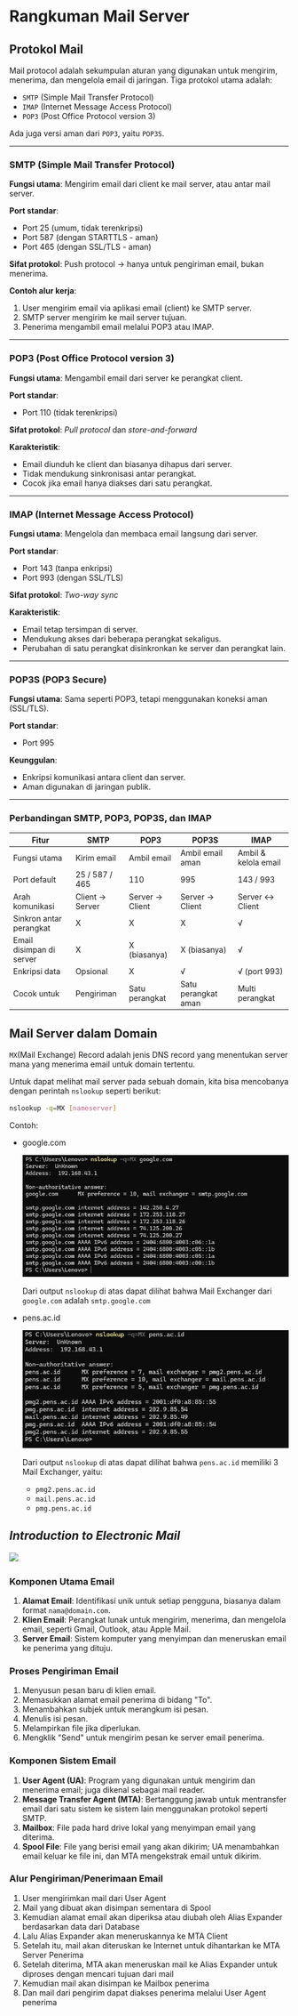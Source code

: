 # Rangkuman Mail Server

## Protokol Mail

Mail protocol adalah sekumpulan aturan yang digunakan untuk mengirim, menerima, dan mengelola email di jaringan. Tiga protokol utama adalah:
- `SMTP` (Simple Mail Transfer Protocol)
- `IMAP` (Internet Message Access Protocol)
- `POP3` (Post Office Protocol version 3)

Ada juga versi aman dari `POP3`, yaitu `POP3S`.

---

### SMTP (Simple Mail Transfer Protocol)

**Fungsi utama**: Mengirim email dari client ke mail server, atau antar mail server.

**Port standar**:
- Port 25 (umum, tidak terenkripsi)
- Port 587 (dengan STARTTLS - aman)
- Port 465 (dengan SSL/TLS - aman)

**Sifat protokol**: Push protocol → hanya untuk pengiriman email, bukan menerima.

**Contoh alur kerja**:
1. User mengirim email via aplikasi email (client) ke SMTP server.
2. SMTP server mengirim ke mail server tujuan.
3. Penerima mengambil email melalui POP3 atau IMAP.

---

### POP3 (Post Office Protocol version 3)

**Fungsi utama**: Mengambil email dari server ke perangkat client.

**Port standar**:
  - Port 110 (tidak terenkripsi)

**Sifat protokol**: *Pull protocol* dan *store-and-forward*

**Karakteristik**:
- Email diunduh ke client dan biasanya dihapus dari server.
- Tidak mendukung sinkronisasi antar perangkat.
- Cocok jika email hanya diakses dari satu perangkat.

---

### IMAP (Internet Message Access Protocol)

**Fungsi utama**: Mengelola dan membaca email langsung dari server.

**Port standar**:
- Port 143 (tanpa enkripsi)
- Port 993 (dengan SSL/TLS)

**Sifat protokol**: *Two-way sync*

**Karakteristik**:
- Email tetap tersimpan di server.
- Mendukung akses dari beberapa perangkat sekaligus.
- Perubahan di satu perangkat disinkronkan ke server dan perangkat lain.

---

### POP3S (POP3 Secure)

**Fungsi utama**: Sama seperti POP3, tetapi menggunakan koneksi aman (SSL/TLS).

**Port standar**:
- Port 995

**Keunggulan**:
- Enkripsi komunikasi antara client dan server.
- Aman digunakan di jaringan publik.

---

### Perbandingan SMTP, POP3, POP3S, dan IMAP

| Fitur                        | SMTP             | POP3             | POP3S               | IMAP                 |
|------------------------------|------------------|------------------|---------------------|----------------------|
| Fungsi utama                 | Kirim email      | Ambil email      | Ambil email aman    | Ambil & kelola email |
| Port default                 | 25 / 587 / 465   | 110              | 995                 | 143 / 993            |
| Arah komunikasi              | Client → Server  | Server → Client  | Server → Client     | Server ↔ Client      |
| Sinkron antar perangkat      | X                | X                | X                   | √                    |
| Email disimpan di server     | X                | X (biasanya)     | X (biasanya)        | √                    |
| Enkripsi data                | Opsional         | X                | √                   | √ (port 993)         |
| Cocok untuk                  | Pengiriman       | Satu perangkat   | Satu perangkat aman | Multi perangkat      |

## Mail Server dalam Domain

`MX`(Mail Exchange) Record adalah jenis DNS record yang menentukan server mana yang menerima email untuk domain tertentu.

Untuk dapat melihat mail server pada sebuah domain, kita bisa mencobanya dengan perintah `nslookup` seperti berikut:
```bash
nslookup -q=MX [nameserver]
```

Contoh:
- google.com

  ![](img/google.png)

  Dari output `nslookup` di atas dapat dilihat bahwa Mail Exchanger dari `google.com` adalah `smtp.google.com`

- pens.ac.id

  ![](img/pens.png)

  Dari output `nslookup` di atas dapat dilihat bahwa `pens.ac.id` memiliki 3 Mail Exchanger, yaitu:
  - `pmg2.pens.ac.id`
  - `mail.pens.ac.id`
  - `pmg.pens.ac.id`


## *Introduction to Electronic Mail*

![](https://media.geeksforgeeks.org/wp-content/uploads/20200731122504/Email1.png)

### Komponen Utama Email
1. **Alamat Email**: Identifikasi unik untuk setiap pengguna, biasanya dalam format `nama@domain.com`.
2. **Klien Email**: Perangkat lunak untuk mengirim, menerima, dan mengelola email, seperti Gmail, Outlook, atau Apple Mail.
3. **Server Email**: Sistem komputer yang menyimpan dan meneruskan email ke penerima yang dituju.

### Proses Pengiriman Email
1. Menyusun pesan baru di klien email.
2. Memasukkan alamat email penerima di bidang "To".
3. Menambahkan subjek untuk merangkum isi pesan.
4. Menulis isi pesan.
5. Melampirkan file jika diperlukan.
6. Mengklik "Send" untuk mengirim pesan ke server email penerima.

### Komponen Sistem Email
1. **User Agent (UA)**: Program yang digunakan untuk mengirim dan menerima email; juga dikenal sebagai mail reader.
2. **Message Transfer Agent (MTA)**: Bertanggung jawab untuk mentransfer email dari satu sistem ke sistem lain menggunakan protokol seperti SMTP.
3. **Mailbox**: File pada hard drive lokal yang menyimpan email yang diterima.
4. **Spool File**: File yang berisi email yang akan dikirim; UA menambahkan email keluar ke file ini, dan MTA mengekstrak email untuk dikirim.

### Alur Pengiriman/Penerimaan Email
1. User mengirimkan mail dari User Agent
2. Mail yang dibuat akan disimpan sementara di Spool
3. Kemudian alamat email akan diperiksa atau diubah oleh Alias Expander berdasarkan data dari Database
4. Lalu Alias Expander akan meneruskannya ke MTA Client
5. Setelah itu, mail akan diteruskan ke Internet untuk dihantarkan ke MTA Server Penerima
6. Setelah diterima, MTA akan meneruskan mail ke Alias Expander untuk diproses dengan mencari tujuan dari mail
7. Kemudian mail akan disimpan ke Mailbox penerima
8. Dan mail dari pengirim dapat diakses penerima melalui User Agent penerima
